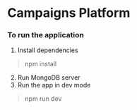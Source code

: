 # Campaigns Platform
### To run the application
1. Install dependencies
  > npm install
2. Run MongoDB server
3. Run the app in dev mode
  > npm run dev
